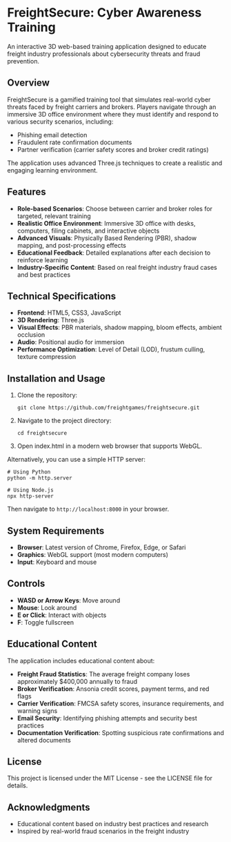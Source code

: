 # FreightSecure: Cyber Awareness Training

An interactive 3D web-based training application designed to educate freight industry professionals about cybersecurity threats and fraud prevention.

## Overview

FreightSecure is a gamified training tool that simulates real-world cyber threats faced by freight carriers and brokers. Players navigate through an immersive 3D office environment where they must identify and respond to various security scenarios, including:

- Phishing email detection
- Fraudulent rate confirmation documents
- Partner verification (carrier safety scores and broker credit ratings)

The application uses advanced Three.js techniques to create a realistic and engaging learning environment.

## Features

- **Role-based Scenarios**: Choose between carrier and broker roles for targeted, relevant training
- **Realistic Office Environment**: Immersive 3D office with desks, computers, filing cabinets, and interactive objects
- **Advanced Visuals**: Physically Based Rendering (PBR), shadow mapping, and post-processing effects
- **Educational Feedback**: Detailed explanations after each decision to reinforce learning
- **Industry-Specific Content**: Based on real freight industry fraud cases and best practices

## Technical Specifications

- **Frontend**: HTML5, CSS3, JavaScript
- **3D Rendering**: Three.js
- **Visual Effects**: PBR materials, shadow mapping, bloom effects, ambient occlusion
- **Audio**: Positional audio for immersion
- **Performance Optimization**: Level of Detail (LOD), frustum culling, texture compression

## Installation and Usage

1. Clone the repository:
   ```
   git clone https://github.com/freightgames/freightsecure.git
   ```

2. Navigate to the project directory:
   ```
   cd freightsecure
   ```

3. Open index.html in a modern web browser that supports WebGL.

Alternatively, you can use a simple HTTP server:

```
# Using Python
python -m http.server

# Using Node.js
npx http-server
```

Then navigate to `http://localhost:8000` in your browser.

## System Requirements

- **Browser**: Latest version of Chrome, Firefox, Edge, or Safari
- **Graphics**: WebGL support (most modern computers)
- **Input**: Keyboard and mouse

## Controls

- **WASD or Arrow Keys**: Move around
- **Mouse**: Look around
- **E or Click**: Interact with objects
- **F**: Toggle fullscreen

## Educational Content

The application includes educational content about:

- **Freight Fraud Statistics**: The average freight company loses approximately $400,000 annually to fraud
- **Broker Verification**: Ansonia credit scores, payment terms, and red flags
- **Carrier Verification**: FMCSA safety scores, insurance requirements, and warning signs
- **Email Security**: Identifying phishing attempts and security best practices
- **Documentation Verification**: Spotting suspicious rate confirmations and altered documents

## License

This project is licensed under the MIT License - see the LICENSE file for details.

## Acknowledgments

- Educational content based on industry best practices and research
- Inspired by real-world fraud scenarios in the freight industry 